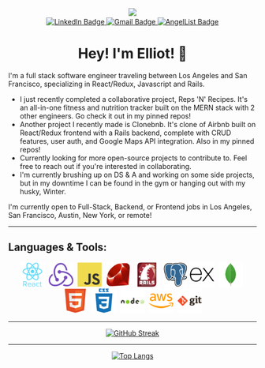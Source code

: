 <div id="header" align="center">
  <img src="https://media.giphy.com/media/v1.Y2lkPTc5MGI3NjExYXBzcHFza2pyczdnbHBraGNjbzU1cWJ2MG1pMGRyZmVmano2NzVpZyZlcD12MV9pbnRlcm5hbF9naWZfYnlfaWQmY3Q9Zw/qgQUggAC3Pfv687qPC/giphy.gif" width="300"/>
  <div id="badges" align='center'>
    <a href="https://www.linkedin.com/in/elliotchang126/" target='_blank'>
      <img src="https://img.shields.io/badge/linkedin-%230077B5.svg?style=for-the-badge&logo=linkedin&logoColor=white" alt="LinkedIn Badge"/>
    </a>
    <a href="mailto:elliotchang126@gmail.com" target='_blank'>
      <img src="https://img.shields.io/badge/Gmail-D14836?style=for-the-badge&logo=gmail&logoColor=white" alt="Gmail Badge"/>
    </a>
    <a href="https://wellfound.com/u/elliotchang126" target='_blank'>
      <img src="https://img.shields.io/badge/AngelList-%23D4D4D4.svg?style=for-the-badge&logo=AngelList&logoColor=black" alt="AngelList Badge"/>
    </a>
  </div>
</div
  
---

<h1 align='center'>Hey! I'm Elliot! 👋</h1>

  I'm a full stack software engineer traveling between Los Angeles and San Francisco, specializing in React/Redux, Javascript and Rails.
  
  - I just recently completed a collaborative project, Reps 'N' Recipes. It's an all-in-one fitness and nutrition tracker built on the MERN stack with 2 other engineers. Go check it out in my pinned repos!
  - Another project I recently made is Clonebnb. It's clone of Airbnb built on React/Redux frontend with a Rails backend, complete with CRUD features, user auth, and Google Maps API integration. Also in my pinned repos!
  - Currently looking for more open-source projects to contribute to. Feel free to reach out if you're interested in collaborating.
  - I'm currently brushing up on DS & A and working on some side projects, but in my downtime I can be found in the gym or hanging out with my husky, Winter.

I'm currently open to Full-Stack, Backend, or Frontend jobs in Los Angeles, San Francisco, Austin, New York, or remote!
  
---
## Languages & Tools:
<div align='center'>
  <img src="https://github.com/devicons/devicon/blob/master/icons/react/react-original-wordmark.svg" title="React" alt="React" width="50" height="50"/>&nbsp;
  <img src="https://github.com/devicons/devicon/blob/master/icons/redux/redux-original.svg" title="Redux" alt="Redux " width="50" height="50"/>&nbsp;
  <img src="https://github.com/devicons/devicon/blob/master/icons/javascript/javascript-original.svg" title="JavaScript" alt="JavaScript" width="50" height="50"/>&nbsp;
  <img src="https://github.com/devicons/devicon/blob/master/icons/ruby/ruby-original.svg" title="Ruby" alt="Ruby" width="50" height="50"/>&nbsp;
  <img src="https://github.com/devicons/devicon/blob/master/icons/rails/rails-original-wordmark.svg" title="Rails" alt="Rails" width="50" height="50"/>&nbsp;
    <img src="https://github.com/devicons/devicon/blob/master/icons/postgresql/postgresql-original.svg" title="PostgreSQL" **alt="PostgreSQL" width="50" height="50"/>
  <img src="https://github.com/devicons/devicon/blob/master/icons/express/express-original.svg" title="Express" alt="Express" width="50" height="50"/>&nbsp;
  <img src="https://github.com/devicons/devicon/blob/master/icons/mongodb/mongodb-original.svg" title="MongoDB" alt="MongoDB" width="50" height="50"/>&nbsp;
  <img src="https://github.com/devicons/devicon/blob/master/icons/html5/html5-original.svg" title="HTML5" alt="HTML" width="50" height="50"/>&nbsp;
  <img src="https://github.com/devicons/devicon/blob/master/icons/css3/css3-plain-wordmark.svg"  title="CSS3" alt="CSS" width="50" height="50"/>&nbsp;
  <img src="https://github.com/devicons/devicon/blob/master/icons/nodejs/nodejs-original-wordmark.svg" title="NodeJS" alt="NodeJS" width="50" height="50"/>&nbsp;
  <img src="https://github.com/devicons/devicon/blob/master/icons/amazonwebservices/amazonwebservices-plain-wordmark.svg" title="AWS" alt="AWS" width="50" height="50"/>&nbsp;
  <img src="https://github.com/devicons/devicon/blob/master/icons/git/git-original-wordmark.svg" title="Git" **alt="Git" width="50" height="50"/>
</div>

---

<div align="center">

[![GitHub Streak](http://github-readme-streak-stats.herokuapp.com?user=elliotchang126&theme=dark&background=000000)](https://git.io/streak-stats)

---

[![Top Langs](https://github-readme-stats.vercel.app/api/top-langs/?username=elliotchang126&layout=compact&theme=vision-friendly-dark)](https://github.com/anuraghazra/github-readme-stats)

</div>

<!--
**elliotchang126/elliotchang126** is a ✨ _special_ ✨ repository because its `README.md` (this file) appears on your GitHub profile.

Here are some ideas to get you started:

- 🔭 I’m currently working on ...
- 🌱 I’m currently learning ...
- 👯 I’m looking to collaborate on ...
- 🤔 I’m looking for help with ...
- 💬 Ask me about ...
- 📫 How to reach me: ...
- 😄 Pronouns: ...
- ⚡ Fun fact: ...
-->
